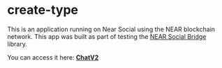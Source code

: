 # create-type


This is an application running on Near Social using the NEAR blockchain network. This app was built as part of testing the [NEAR Social Bridge](https://github.com/wpdas/near-social-bridge) library.

You can access it here: [**ChatV2**](https://near.social/#/wendersonpires.near/widget/ChatV2)
